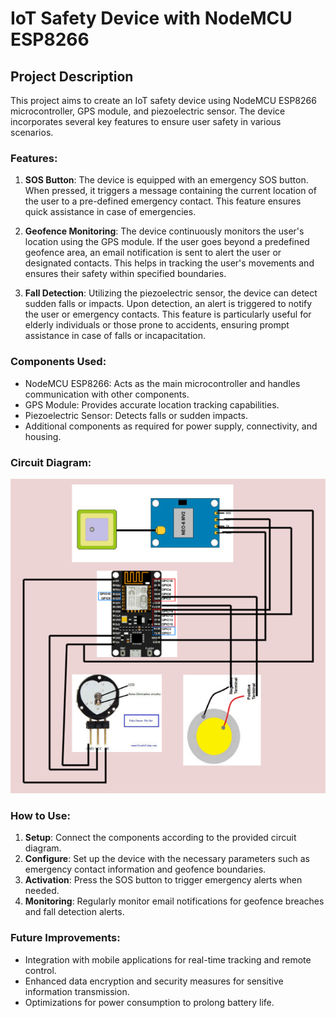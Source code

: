 # IoT Safety Device with NodeMCU ESP8266

## Project Description

This project aims to create an IoT safety device using NodeMCU ESP8266 microcontroller, GPS module, and piezoelectric sensor. The device incorporates several key features to ensure user safety in various scenarios.

### Features:

1. **SOS Button**: The device is equipped with an emergency SOS button. When pressed, it triggers a message containing the current location of the user to a pre-defined emergency contact. This feature ensures quick assistance in case of emergencies.

2. **Geofence Monitoring**: The device continuously monitors the user's location using the GPS module. If the user goes beyond a predefined geofence area, an email notification is sent to alert the user or designated contacts. This helps in tracking the user's movements and ensures their safety within specified boundaries.

3. **Fall Detection**: Utilizing the piezoelectric sensor, the device can detect sudden falls or impacts. Upon detection, an alert is triggered to notify the user or emergency contacts. This feature is particularly useful for elderly individuals or those prone to accidents, ensuring prompt assistance in case of falls or incapacitation.

### Components Used:

- NodeMCU ESP8266: Acts as the main microcontroller and handles communication with other components.
- GPS Module: Provides accurate location tracking capabilities.
- Piezoelectric Sensor: Detects falls or sudden impacts.
- Additional components as required for power supply, connectivity, and housing.


### Circuit Diagram:

![Circuit diagram](/iot-sos-device-circdiag.png)

### How to Use:

1. **Setup**: Connect the components according to the provided circuit diagram.
2. **Configure**: Set up the device with the necessary parameters such as emergency contact information and geofence boundaries.
3. **Activation**: Press the SOS button to trigger emergency alerts when needed.
4. **Monitoring**: Regularly monitor email notifications for geofence breaches and fall detection alerts.

### Future Improvements:

- Integration with mobile applications for real-time tracking and remote control.
- Enhanced data encryption and security measures for sensitive information transmission.
- Optimizations for power consumption to prolong battery life.

